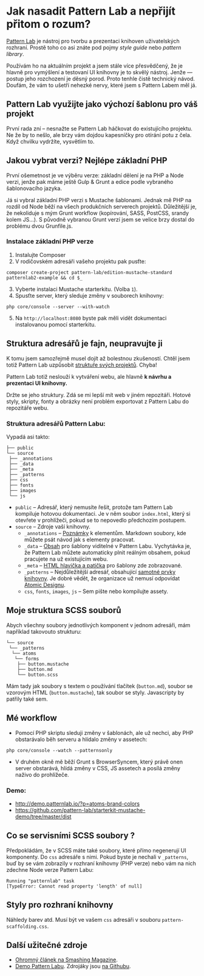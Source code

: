# Jak nasadit Pattern Lab a nepřijít přitom o rozum?

[Pattern Lab](http://patternlab.io/) je nástroj pro tvorbu a prezentaci knihoven uživatelských rozhraní. Prostě toho co asi znáte pod pojmy *style guide* nebo *pattern library*. 

Používám ho na aktuálním projekt a jsem stále více přesvědčený, že je hlavně pro vymýšlení a testovaní UI knihovny je to skvělý nástroj. Jenže — postup jeho rozchození je děsný porod. Proto tenhle čistě technický návod. Doufám, že vám to ušetří nehezké nervy, které jsem s Pattern Labem měl já.

## Pattern Lab využijte jako výchozí šablonu pro váš projekt

První rada zní – nesnažte se Pattern Lab háčkovat do existujícího projektu. Ne že by to nešlo, ale brzy vám dojdou kapesníčky pro otírání potu z čela. Když chvilku vydržíte, vysvětlím to.

## Jakou vybrat verzi? Nejlépe základní PHP

První ošemetnost je ve výběru verze: základní dělení je na PHP a Node verzi, jenže pak máme ještě Gulp & Grunt  a edice podle vybraného šablonovacího jazyka.

Já si vybral základní PHP verzi s Mustache šablonami. Jednak mě PHP na rozdíl od Node běží na všech produkčních serverech projektů. Důležitější je, že nekoliduje s mým Grunt workflow (kopírování, SASS, PostCSS, srandy kolem JS…). S původně vybranou Grunt verzí jsem se velice brzy dostal do problému dvou Grunfile.js.

### Instalace základní PHP verze

1. Instalujte Composer
2. V rodičovském adresáři vašeho projektu pak pusťte:  
```
composer create-project pattern-lab/edition-mustache-standard patternlab2-example && cd $_
```
3. Vyberte instalaci Mustache starterkitu. (Volba `1`).
4. Spusťte server, který sleduje změny v souborech knihovny:
```
php core/console --server --with-watch
```
5. Na `http://localhost:8080` byste pak měli vidět dokumentaci instalovanou pomocí starterkitu.

## Struktura adresářů je fajn, neupravujte ji

K tomu jsem samozřejmě musel dojít až bolestnou zkušeností.  Chtěl jsem totiž Pattern Lab uzpůsobit [struktuře svých projektů](http://www.vzhurudolu.cz/blog/29-organizace-css-2014). Chyba!

Pattern Lab totiž neslouží k vytváření webu, ale hlavně **k návrhu a prezentaci UI knihovny.** 

Držte se jeho struktury. Zdá se mi lepší mít web v jiném repozitáři. Hotové styly, skripty, fonty a obrázky není problém exportovat z Pattern Labu do repozitáře webu.

### Struktura adresářů Pattern Labu:

Vypadá asi takto:

```
├── public
└── source
 ├── _annotations
 ├── _data
 ├── _meta
 ├── _patterns
 ├── css
 ├── fonts
 ├── images
 └── js
```
- `public` – Adresář, který nemusíte řešit, protože tam Pattern Lab kompiluje hotovou dokumentaci. Je v něm soubor `index.html`, který si otevřete v prohlížeči, pokud se to nepovedlo předchozím postupem.
- `source` – Zdroje vaší knihovny.
  - `_annotations` – [Poznámky](http://patternlab.io/docs/pattern-adding-annotations.html) k elementům. Markdown soubory, kde můžete psát návod jak s elementy pracovat.
  - `_data` – [Obsah](http://patternlab.io/docs/data-overview.html) pro šablony viditelné v Pattern Labu. Vychytávka je, že Pattern Lab můžete automaticky plnit reálným obsahem, pokud pracujete na už existujícím webu.
  - `_meta` – [HTML hlavička a patička](http://patternlab.io/docs/pattern-header-footer.html) pro šablony zde zobrazované.
  - `_patterns` – Nejdůležitější adresář, obsahující [samotné prvky knihovny](http://patternlab.io/docs/pattern-organization.html). Je dobré vědět, že organizace už nemusí odpovídat [Atomic Designu](http://bradfrost.com/blog/post/atomic-web-design/).
  - `css`, `fonts`, `images`, `js` – Sem pište nebo kompilujte assety. 

## Moje struktura SCSS souborů

Abych všechny soubory jednotlivých komponent v jednom adresáři, mám například takovouto strukturu:

```
└── source
 └── _patterns
  └── atoms
   └── forms
    ├── button.mustache
    ├── button.md
    └── button.scss             
```
Mám tady jak soubory s textem o používání tlačítek (`button.md`), soubor se vzorovým HTML (`button.mustache`), tak soubor se styly. Javascripty by patřily také sem. 

  
## Mé workflow

- Pomocí PHP skriptu sleduji změny v šablonách, ale už nechci, aby PHP obstarávalo běh serveru a hlídalo změny v assetech:  
```
php core/console --watch --patternsonly
```
- V druhém okně mě běží Grunt s BrowserSyncem, který právě onen server obstarává, hlídá změny v CSS, JS assetech a posílá změny naživo do prohlížeče.
  

### Demo:

- http://demo.patternlab.io/?p=atoms-brand-colors
- https://github.com/pattern-lab/starterkit-mustache-demo/tree/master/dist

## Co se servisními SCSS soubory ?

Předpokládám, že v SCSS máte také soubory, které přímo negenerují UI komponenty. Do `css` adresáře s nimi. Pokud byste je nechali v `_patterns`, buď by se vám zobrazily v rozhraní knihovny (PHP verze) nebo vám na nich zdechne Node verze Pattern Labu:

```
Running "patternlab" task
[TypeError: Cannot read property 'length' of null]
```

## Styly pro rozhraní knihovny

Náhledy barev atd. Musí být ve vašem `css` adresáři v souboru `pattern-scaffolding.css`.


## Další užitečné zdroje

- [Ohromný článek na Smashing Magazine](https://www.smashingmagazine.com/2016/07/building-maintaining-atomic-design-systems-pattern-lab/).
- [Demo Pattern Labu](http://demo.patternlab.io/). Zdrojáky jsou [na Githubu](https://github.com/pattern-lab/starterkit-mustache-demo).
